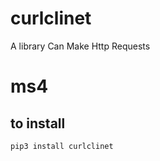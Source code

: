 # curlclinet
A library Can Make Http Requests
# ms4
## to install
```bash
pip3 install curlclinet
```